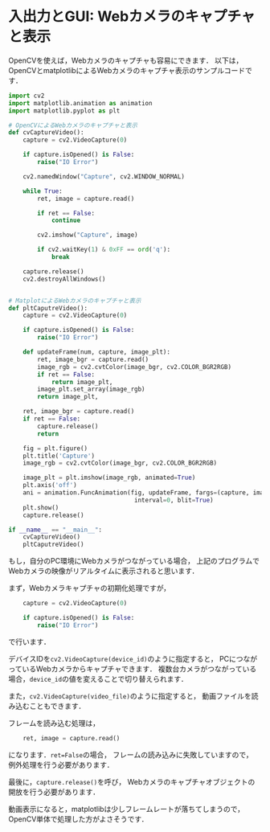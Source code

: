 入出力とGUI: Webカメラのキャプチャと表示
====

OpenCVを使えば，Webカメラのキャプチャも容易にできます．
以下は，OpenCVとmatplotlibによるWebカメラのキャプチャ表示のサンプルコードです．

``` Python
import cv2
import matplotlib.animation as animation
import matplotlib.pyplot as plt

# OpenCVによるWebカメラのキャプチャと表示
def cvCaptureVideo():
    capture = cv2.VideoCapture(0)

    if capture.isOpened() is False:
        raise("IO Error")

    cv2.namedWindow("Capture", cv2.WINDOW_NORMAL)

    while True:
        ret, image = capture.read()

        if ret == False:
            continue

        cv2.imshow("Capture", image)

        if cv2.waitKey(1) & 0xFF == ord('q'):
            break

    capture.release()
    cv2.destroyAllWindows()


# MatplotによるWebカメラのキャプチャと表示
def pltCaputreVideo():
    capture = cv2.VideoCapture(0)

    if capture.isOpened() is False:
        raise("IO Error")

    def updateFrame(num, capture, image_plt):
        ret, image_bgr = capture.read()
        image_rgb = cv2.cvtColor(image_bgr, cv2.COLOR_BGR2RGB)
        if ret == False:
            return image_plt,
        image_plt.set_array(image_rgb)
        return image_plt,

    ret, image_bgr = capture.read()
    if ret == False:
        capture.release()
        return

    fig = plt.figure()
    plt.title('Capture')
    image_rgb = cv2.cvtColor(image_bgr, cv2.COLOR_BGR2RGB)

    image_plt = plt.imshow(image_rgb, animated=True)
    plt.axis('off')
    ani = animation.FuncAnimation(fig, updateFrame, fargs=(capture, image_plt),
                                   interval=0, blit=True)
    plt.show()
    capture.release()

if __name__ == "__main__":
    cvCaptureVideo()
    pltCaputreVideo()
```

もし，自分のPC環境にWebカメラがつながっている場合，
上記のプログラムでWebカメラの映像がリアルタイムに表示されると思います．

まず，Webカメラキャプチャの初期化処理ですが，

``` Python
    capture = cv2.VideoCapture(0)

    if capture.isOpened() is False:
        raise("IO Error")
```

で行います．

デバイスIDを```cv2.VideoCapture(device_id)```のように指定すると，
PCにつながっているWebカメラからキャプチャできます．
複数台カメラがつながっている場合，```device_id```の値を変えることで切り替えられます．

また，```cv2.VideoCapture(video_file)```のように指定すると，
動画ファイルを読み込むこともできます．

フレームを読み込む処理は，

``` Python
    ret, image = capture.read()
```

になります．```ret=False```の場合，
フレームの読み込みに失敗していますので，
例外処理を行う必要があります．

最後に，```capture.release()```を呼び，
Webカメラのキャプチャオブジェクトの開放を行う必要があります．

動画表示になると，matplotlibは少しフレームレートが落ちてしまうので，
OpenCV単体で処理した方がよさそうです．